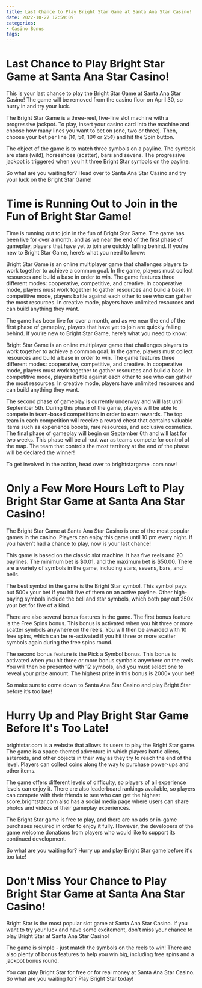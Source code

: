 ```yaml
---
title: Last Chance to Play Bright Star Game at Santa Ana Star Casino!
date: 2022-10-27 12:59:09
categories:
- Casino Bonus
tags:
---
```



#  Last Chance to Play Bright Star Game at Santa Ana Star Casino!

This is your last chance to play the Bright Star Game at Santa Ana Star Casino! The game will be removed from the casino floor on April 30, so hurry in and try your luck.

The Bright Star Game is a three-reel, five-line slot machine with a progressive jackpot. To play, insert your casino card into the machine and choose how many lines you want to bet on (one, two or three). Then, choose your bet per line (1¢, 5¢, 10¢ or 25¢) and hit the Spin button.

The object of the game is to match three symbols on a payline. The symbols are stars (wild), horseshoes (scatter), bars and sevens. The progressive jackpot is triggered when you hit three Bright Star symbols on the payline.

So what are you waiting for? Head over to Santa Ana Star Casino and try your luck on the Bright Star Game!

#  Time is Running Out to Join in the Fun of Bright Star Game!

Time is running out to join in the fun of Bright Star Game. The game has been live for over a month, and as we near the end of the first phase of gameplay, players that have yet to join are quickly falling behind. If you’re new to Bright Star Game, here’s what you need to know:

Bright Star Game is an online multiplayer game that challenges players to work together to achieve a common goal. In the game, players must collect resources and build a base in order to win. The game features three different modes: cooperative, competitive, and creative. In cooperative mode, players must work together to gather resources and build a base. In competitive mode, players battle against each other to see who can gather the most resources. In creative mode, players have unlimited resources and can build anything they want.

The game has been live for over a month, and as we near the end of the first phase of gameplay, players that have yet to join are quickly falling behind. If you’re new to Bright Star Game, here’s what you need to know:

Bright Star Game is an online multiplayer game that challenges players to work together to achieve a common goal. In the game, players must collect resources and build a base in order to win. The game features three different modes: cooperative, competitive, and creative. In cooperative mode, players must work together to gather resources and build a base. In competitive mode, players battle against each other to see who can gather the most resources. In creative mode, players have unlimited resources and can build anything they want.

The second phase of gameplay is currently underway and will last until September 5th. During this phase of the game, players will be able to compete in team-based competitions in order to earn rewards. The top team in each competition will receive a reward chest that contains valuable items such as experience boosts, rare resources, and exclusive cosmetics. The final phase of gameplay will begin on September 6th and will last for two weeks. This phase will be all-out war as teams compete for control of the map. The team that controls the most territory at the end of the phase will be declared the winner!

To get involved in the action, head over to brightstargame .com now!

#  Only a Few More Hours Left to Play Bright Star Game at Santa Ana Star Casino!

The Bright Star Game at Santa Ana Star Casino is one of the most popular games in the casino. Players can enjoy this game until 10 pm every night. If you haven’t had a chance to play, now is your last chance!

This game is based on the classic slot machine. It has five reels and 20 paylines. The minimum bet is $0.01, and the maximum bet is $50.00. There are a variety of symbols in the game, including stars, sevens, bars, and bells.

The best symbol in the game is the Bright Star symbol. This symbol pays out 500x your bet if you hit five of them on an active payline. Other high-paying symbols include the bell and star symbols, which both pay out 250x your bet for five of a kind.

There are also several bonus features in the game. The first bonus feature is the Free Spins bonus. This bonus is activated when you hit three or more scatter symbols anywhere on the reels. You will then be awarded with 10 free spins, which can be re-activated if you hit three or more scatter symbols again during the free spins round.

The second bonus feature is the Pick a Symbol bonus. This bonus is activated when you hit three or more bonus symbols anywhere on the reels. You will then be presented with 12 symbols, and you must select one to reveal your prize amount. The highest prize in this bonus is 2000x your bet!

So make sure to come down to Santa Ana Star Casino and play Bright Star before it’s too late!

#  Hurry Up and Play Bright Star Game Before It's Too Late! 

 brightstar.com is a website that allows its users to play the Bright Star game. The game is a space-themed adventure in which players battle aliens, asteroids, and other objects in their way as they try to reach the end of the level. Players can collect coins along the way to purchase power-ups and other items.

The game offers different levels of difficulty, so players of all experience levels can enjoy it. There are also leaderboard rankings available, so players can compete with their friends to see who can get the highest score.brightstar.com also has a social media page where users can share photos and videos of their gameplay experiences.

The Bright Star game is free to play, and there are no ads or in-game purchases required in order to enjoy it fully. However, the developers of the game welcome donations from players who would like to support its continued development.

So what are you waiting for? Hurry up and play Bright Star game before it's too late!

#  Don't Miss Your Chance to Play Bright Star Game at Santa Ana Star Casino!

Bright Star is the most popular slot game at Santa Ana Star Casino. If you want to try your luck and have some excitement, don't miss your chance to play Bright Star at Santa Ana Star Casino!

The game is simple - just match the symbols on the reels to win! There are also plenty of bonus features to help you win big, including free spins and a jackpot bonus round.

You can play Bright Star for free or for real money at Santa Ana Star Casino. So what are you waiting for? Play Bright Star today!
